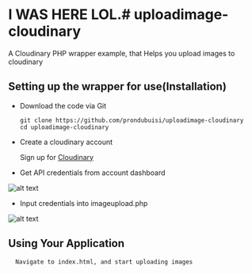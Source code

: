 # I WAS HERE LOL.# uploadimage-cloudinary
A Cloudinary PHP wrapper example, that Helps you upload images to cloudinary 

## Setting up the wrapper for use(Installation)
- Download the code via Git

  ```
  git clone https://github.com/prondubuisi/uploadimage-cloudinary 
  cd uploadimage-cloudinary
  ```

- Create a cloudinary account

  
  Sign up for [Cloudinary](https://cloudinary.com/users/register/free)
  

- Get API credentials from account dashboard 

![alt text](https://res.cloudinary.com/dnuraq8oa/image/upload/v1535286680/wvlwf8sjhfa0yu81i4ae.jpg)

- Input credentials into imageupload.php

![alt text](https://res.cloudinary.com/dnuraq8oa/image/upload/v1535287570/klu3zeou46q58rwgigf1.jpg)

 
  ## Using Your Application
  ``` 
    Navigate to index.html, and start uploading images
  ```

